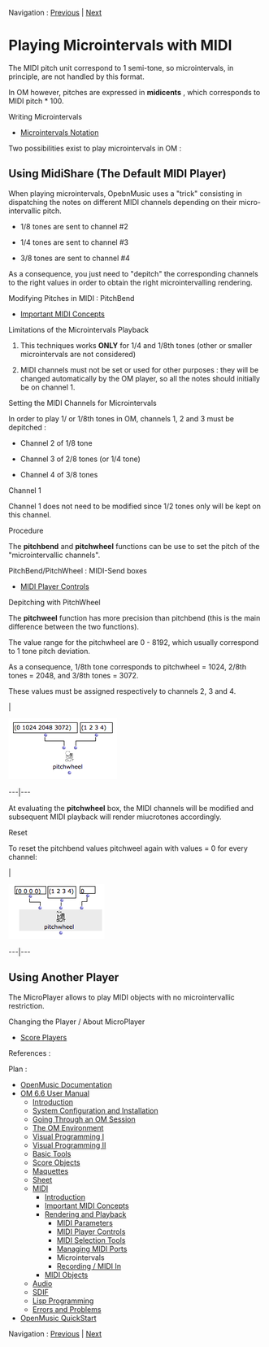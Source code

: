 Navigation : [Previous](MIDI-Ports "page précédente\(Managing MIDI
Ports\)") | [Next](Record%20MIDI "Next\(Recording /
MIDI In\)")


# Playing Microintervals with MIDI

The MIDI pitch unit correspond to 1 semi-tone, so microintervals, in
principle, are not handled by this format.

In OM however, pitches are expressed in **midicents** , which corresponds to
MIDI pitch * 100.

Writing Microintervals

  * [Microintervals Notation](Editor-Microintervals)

Two possibilities exist to play microintervals in OM :

## Using MidiShare (The Default MIDI Player)

When playing microintervals, OpebnMusic uses a "trick" consisting in
dispatching the notes on different MIDI channels depending on their micro-
intervallic pitch.

  * 1/8 tones are sent to channel #2

  * 1/4 tones are sent to channel #3

  * 3/8 tones are sent to channel #4

As a consequence, you just need to "depitch" the corresponding channels to the
right values in order to obtain the right microintervalling rendering.

Modifying Pitches in MIDI : PitchBend

  * [Important MIDI Concepts](MIDI-Concepts)

Limitations of the Microintervals Playback

1) This techniques works **ONLY** for 1/4 and 1/8th tones (other or smaller
microintervals are not considered)

2) MIDI channels must not be set or used for other purposes : they will be
changed automatically by the OM player, so all the notes should initially be
on channel 1.

Setting the MIDI Channels for Microintervals

In order to play 1/ or 1/8th tones in OM, channels 1, 2 and 3 must be
depitched :

  * Channel 2 of 1/8 tone

  * Channel 3 of 2/8 tones (or 1/4 tone)

  * Channel 4 of 3/8 tones

Channel 1

Channel 1 does not need to be modified since 1/2 tones only will be kept on
this channel.

Procedure

The **pitchbend** and **pitchwheel** functions can be use to set the pitch of
the "microintervallic channels".

PitchBend/PitchWheel : MIDI-Send boxes

  * [MIDI Player Controls](MIDI-Controls)

Depitching with PitchWheel

The **pitchweel** function has more precision than pitchbend (this is the main
difference between the two functions).

The value range for the pitchwheel are 0 - 8192, which usually correspond to 1
tone pitch deviation.

As a consequence, 1/8th tone corresponds to pitchwheel = 1024, 2/8th tones =
2048, and 3/8th tones = 3072.

These values must be assigned respectively to channels 2, 3 and 4.

|

![](../res/pitchwheel-microtones.png)  
  
---|---  
  
At evaluating the **pitchwheel** box, the MIDI channels will be modified and
subsequent MIDI playback will render miucrotones accordingly.

Reset

To reset the pitchbend values pitchweel again with values = 0 for every
channel:

|

![](../res/pitchweel1.png)  
  
---|---  
  
## Using Another Player

The MicroPlayer allows to play MIDI objects with no microintervallic
restriction.

Changing the Player / About MicroPlayer

  * [Score Players](ScorePlayer)

References :

Plan :

  * [OpenMusic Documentation](OM-Documentation)
  * [OM 6.6 User Manual](OM-User-Manual)
    * [Introduction](00-Sommaire)
    * [System Configuration and Installation](Installation)
    * [Going Through an OM Session](Goingthrough)
    * [The OM Environment](Environment)
    * [Visual Programming I](BasicVisualProgramming)
    * [Visual Programming II](AdvancedVisualProgramming)
    * [Basic Tools](BasicObjects)
    * [Score Objects](ScoreObjects)
    * [Maquettes](Maquettes)
    * [Sheet](Sheet)
    * [MIDI](MIDI)
      * [Introduction](Intro)
      * [Important MIDI Concepts](MIDI-Concepts)
      * [Rendering and Playback](MIDI-Playback)
        * [MIDI Parameters](MIDI-Params)
        * [MIDI Player Controls](MIDI-Controls)
        * [MIDI Selection Tools](MIDI-Utils)
        * [Managing MIDI Ports](MIDI-Ports)
        * Microintervals
        * [Recording / MIDI In](Record%20MIDI)
      * [MIDI Objects](MIDI-Objects)
    * [Audio](Audio)
    * [SDIF](SDIF)
    * [Lisp Programming](Lisp)
    * [Errors and Problems](errors)
  * [OpenMusic QuickStart](QuickStart-Chapters)

Navigation : [Previous](MIDI-Ports "page précédente\(Managing MIDI
Ports\)") | [Next](Record%20MIDI "Next\(Recording /
MIDI In\)")

